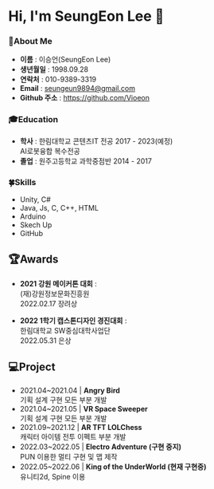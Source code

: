 <!--
**Vioeon/Vioeon** is a ✨ _special_ ✨ repository because its `README.md` (this file) appears on your GitHub profile.

Here are some ideas to get you started:

- 🔭 I’m currently working on ...
- 🌱 I’m currently learning ...
- 👯 I’m looking to collaborate on ...
- 🤔 I’m looking for help with ...
- 💬 Ask me about ...
- 📫 How to reach me: ...
- 😄 Pronouns: ...
- ⚡ Fun fact: ...
-->

<h1 align="left"> Hi, I'm SeungEon Lee 👋 </h1>

### :raised_hands:About Me
- **이름** : 이승언(SeungEon Lee) <br>
- **생년월일** : 1998.09.28 <br>
- **연락처** : 010-9389-3319
- **Email** : seungeun9894@gmail.com
- **Github 주소** : https://github.com/Vioeon

### :mortar_board:Education
- **학사** : 한림대학교 콘텐츠IT 전공  2017 - 2023(예정) <br>
             AI로봇융합 복수전공 <br>
- **졸업** : 원주고등학교 과학중점반   2014 - 2017 <br>

### :four_leaf_clover:Skills
- Unity, C#
- Java, Js, C, C++, HTML
- Arduino
- Skech Up
- GitHub

## :trophy:Awards
- **2021 강원 메이커톤 대회** :  <br>
  (재)강원정보문화진흥원 <br>
  2022.02.17 장려상 <br>

- **2022 1학기 캡스톤디자인 경진대회** :  <br>
  한림대학교 SW중심대학사업단 <br>
  2022.05.31 은상 <br>

## :computer:Project
- 2021.04~2021.04 | **Angry Bird** <br>
  기획 설계 구현 모든 부분 개발
- 2021.04~2021.05 | **VR Space Sweeper** <br>
  기획 설계 구현 모든 부분 개발
- 2021.09~2021.12 | **AR TFT LOLChess** <br>
  캐릭터 아이템 전투 이펙트 부분 개발
- 2022.03~2022.05 | **Electro Adventure (구현 중지)** <br>
  PUN 이용한 멀티 구현 및 맵 제작
- 2022.05~2022.06 | **King of the UnderWorld (현재 구현중)** <br>
  유니티2d, Spine 이용
